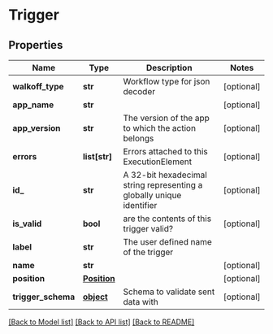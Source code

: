 # Trigger

## Properties
Name | Type | Description | Notes
------------ | ------------- | ------------- | -------------
**walkoff_type** | **str** | Workflow type for json decoder | [optional] 
**app_name** | **str** |  | [optional] 
**app_version** | **str** | The version of the app to which the action belongs | [optional] 
**errors** | **list[str]** | Errors attached to this ExecutionElement | [optional] 
**id_** | **str** | A 32-bit hexadecimal string representing a globally unique identifier | [optional] 
**is_valid** | **bool** | are the contents of this trigger valid? | [optional] 
**label** | **str** | The user defined name of the trigger | 
**name** | **str** |  | [optional] 
**position** | [**Position**](Position.md) |  | [optional] 
**trigger_schema** | [**object**](.md) | Schema to validate sent data with | [optional] 

[[Back to Model list]](../README.md#documentation-for-models) [[Back to API list]](../README.md#documentation-for-api-endpoints) [[Back to README]](../README.md)


